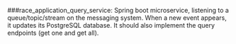 ###race_application_query_service:
Spring boot microservice, listening to a queue/topic/stream on the messaging system. When a new event appears, it updates its PostgreSQL database. It should also implement the query endpoints (get one and get all).